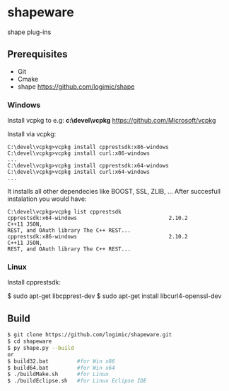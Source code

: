 # shapeware
shape plug-ins

## Prerequisites

- Git
- Cmake
- shape https://github.com/logimic/shape 

### Windows

Install vcpkg to e.g: **c:\devel\vcpkg** https://github.com/Microsoft/vcpkg

Install via vcpkg:
```
C:\devel\vcpkg>vcpkg install cpprestsdk:x86-windows
C:\devel\vcpkg>vcpkg install curl:x86-windows
...
C:\devel\vcpkg>vcpkg install cpprestsdk:x64-windows
C:\devel\vcpkg>vcpkg install curl:x64-windows
...
```
It installs all other dependecies like BOOST, SSL, ZLIB, ... After succesfull instalation you would have:
```
C:\devel\vcpkg>vcpkg list cpprestsdk
cpprestsdk:x64-windows                             2.10.2           C++11 JSON,
REST, and OAuth library The C++ REST...
cpprestsdk:x86-windows                             2.10.2           C++11 JSON,
REST, and OAuth library The C++ REST...
```
### Linux

Install cpprestsdk:

$ sudo apt-get libcpprest-dev
$ sudo apt-get install libcurl4-openssl-dev

## Build

```bash
$ git clone https://github.com/logimic/shapeware.git
$ cd shapeware
$ py shape.py --build
or
$ build32.bat         #for Win x86
$ build64.bat         #for Win x64
$ ./buildMake.sh      #for Linux
$ ./buildEclipse.sh   #for Linux Eclipse IDE
```
